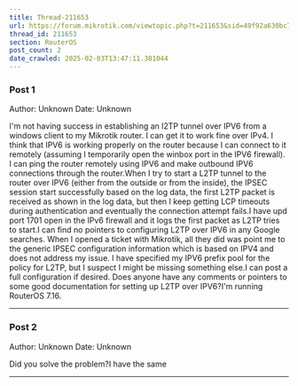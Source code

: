 ```yaml
---
title: Thread-211653
url: https://forum.mikrotik.com/viewtopic.php?t=211653&sid=49f92a630bc7970d8ca50523be880e8f
thread_id: 211653
section: RouterOS
post_count: 2
date_crawled: 2025-02-03T13:47:11.381044
---
```


### Post 1
Author: Unknown
Date: Unknown

I'm not having success in establishing an l2TP tunnel over IPV6 from a windows client to my Mikrotik router. I can get it to work fine over IPv4. I think that IPV6 is working properly on the router because I can connect to it remotely (assuming I temporarily open the winbox port in the IPV6 firewall). I can ping the router remotely using IPV6 and make outbound IPV6 connections through the router.When I try to start a L2TP tunnel to the router over IPV6 (either from the outside or from the inside), the IPSEC session start successfully based on the log data, the first L2TP packet is received as shown in the log data, but then I keep getting LCP timeouts during authentication and eventually the connection attempt fails.I have upd port 1701 open in the IPv6 firewall and it logs the first packet as L2TP tries to start.I can find no pointers to configuring L2TP over IPV6 in any Google searches. When I opened a ticket with Mikrotik, all they did was point me to the generic IPSEC configuration information which is based on IPV4 and does not address my issue. I have specified my IPV6 prefix pool for the policy for L2TP, but I suspect I might be missing something else.I can post a full configuration if desired. Does anyone have any comments or pointers to some good documentation for setting up L2TP over IPV6?I'm running RouterOS 7.16.

---
### Post 2
Author: Unknown
Date: Unknown

Did you solve the problem?I have the same

---

